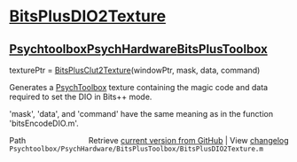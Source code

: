 # [BitsPlusDIO2Texture](BitsPlusDIO2Texture)
## [Psychtoolbox](Psychtoolbox)[PsychHardware](PsychHardware)[BitsPlusToolbox](BitsPlusToolbox)

texturePtr = [BitsPlusClut2Texture](BitsPlusClut2Texture)(windowPtr, mask, data, command)  
  
  Generates a [PsychToolbox](PsychToolbox) texture containing the magic code and data  
  required to set the DIO in Bits++ mode.  
  
  'mask', 'data', and 'command' have the same meaning as in the function  
  'bitsEncodeDIO.m'.  




<div class="code_header" style="text-align:right;">
  <span style="float:left;">Path&nbsp;&nbsp;</span> <span class="counter">Retrieve <a href=
  "https://raw.github.com/Psychtoolbox-3/Psychtoolbox-3/beta/Psychtoolbox/PsychHardware/BitsPlusToolbox/BitsPlusDIO2Texture.m">current version from GitHub</a> | View <a href=
  "https://github.com/Psychtoolbox-3/Psychtoolbox-3/commits/beta/Psychtoolbox/PsychHardware/BitsPlusToolbox/BitsPlusDIO2Texture.m">changelog</a></span>
</div>
<div class="code">
  <code>Psychtoolbox/PsychHardware/BitsPlusToolbox/BitsPlusDIO2Texture.m</code>
</div>

